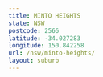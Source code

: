 ```yaml
---
title: MINTO HEIGHTS
state: NSW
postcode: 2566
latitude: -34.027283
longitude: 150.842258
url: /nsw/minto-heights/
layout: suburb
---
```

